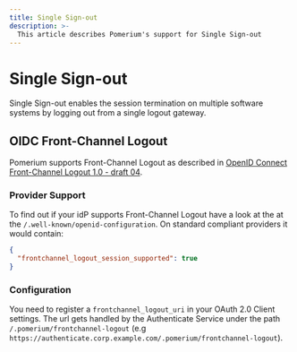 ```yaml
---
title: Single Sign-out
description: >-
  This article describes Pomerium's support for Single Sign-out
---
```


# Single Sign-out

Single Sign-out enables the session termination on multiple software systems by logging out from a single logout gateway.


## OIDC Front-Channel Logout

Pomerium supports Front-Channel Logout as described in [OpenID Connect Front-Channel Logout 1.0 - draft 04](https://openid.net/specs/openid-connect-frontchannel-1_0.html).


### Provider Support

To find out if your idP supports Front-Channel Logout have a look at the at the
`/.well-known/openid-configuration`. On standard compliant providers it would contain:
```json
{
  "frontchannel_logout_session_supported": true
}
```


### Configuration

You need to register a `frontchannel_logout_uri` in your OAuth 2.0 Client settings.
The url gets handled by the Authenticate Service under the path `/.pomerium/frontchannel-logout` (e.g `https://authenticate.corp.example.com/.pomerium/frontchannel-logout`).
